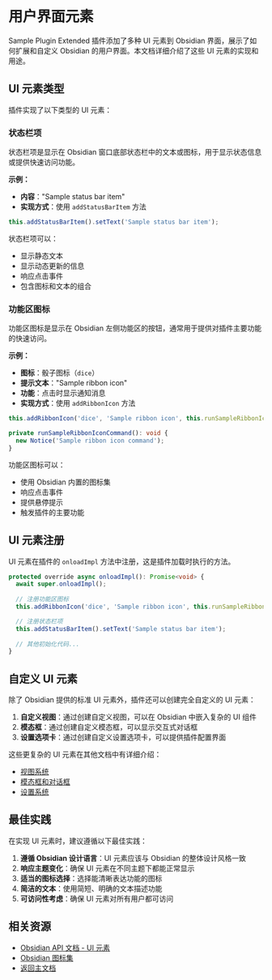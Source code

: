 # 用户界面元素

Sample Plugin Extended 插件添加了多种 UI 元素到 Obsidian 界面，展示了如何扩展和自定义 Obsidian 的用户界面。本文档详细介绍了这些 UI 元素的实现和用途。

## UI 元素类型

插件实现了以下类型的 UI 元素：

### 状态栏项

状态栏项是显示在 Obsidian 窗口底部状态栏中的文本或图标，用于显示状态信息或提供快速访问功能。

**示例：**
- **内容**："Sample status bar item"
- **实现方式**：使用 `addStatusBarItem` 方法

```typescript
this.addStatusBarItem().setText('Sample status bar item');
```

状态栏项可以：
- 显示静态文本
- 显示动态更新的信息
- 响应点击事件
- 包含图标和文本的组合

### 功能区图标

功能区图标是显示在 Obsidian 左侧功能区的按钮，通常用于提供对插件主要功能的快速访问。

**示例：**
- **图标**：骰子图标（`dice`）
- **提示文本**："Sample ribbon icon"
- **功能**：点击时显示通知消息
- **实现方式**：使用 `addRibbonIcon` 方法

```typescript
this.addRibbonIcon('dice', 'Sample ribbon icon', this.runSampleRibbonIconCommand.bind(this));

private runSampleRibbonIconCommand(): void {
  new Notice('Sample ribbon icon command');
}
```

功能区图标可以：
- 使用 Obsidian 内置的图标集
- 响应点击事件
- 提供悬停提示
- 触发插件的主要功能

## UI 元素注册

UI 元素在插件的 `onloadImpl` 方法中注册，这是插件加载时执行的方法。

```typescript
protected override async onloadImpl(): Promise<void> {
  await super.onloadImpl();
  
  // 注册功能区图标
  this.addRibbonIcon('dice', 'Sample ribbon icon', this.runSampleRibbonIconCommand.bind(this));

  // 注册状态栏项
  this.addStatusBarItem().setText('Sample status bar item');
  
  // 其他初始化代码...
}
```

## 自定义 UI 元素

除了 Obsidian 提供的标准 UI 元素外，插件还可以创建完全自定义的 UI 元素：

1. **自定义视图**：通过创建自定义视图，可以在 Obsidian 中嵌入复杂的 UI 组件
2. **模态框**：通过创建自定义模态框，可以显示交互式对话框
3. **设置选项卡**：通过创建自定义设置选项卡，可以提供插件配置界面

这些更复杂的 UI 元素在其他文档中有详细介绍：
- [视图系统](Views.md)
- [模态框和对话框](Modals.md)
- [设置系统](Settings.md)

## 最佳实践

在实现 UI 元素时，建议遵循以下最佳实践：

1. **遵循 Obsidian 设计语言**：UI 元素应该与 Obsidian 的整体设计风格一致
2. **响应主题变化**：确保 UI 元素在不同主题下都能正常显示
3. **适当的图标选择**：选择能清晰表达功能的图标
4. **简洁的文本**：使用简短、明确的文本描述功能
5. **可访问性考虑**：确保 UI 元素对所有用户都可访问

## 相关资源

- [Obsidian API 文档 - UI 元素](https://github.com/obsidianmd/obsidian-api/blob/master/obsidian.d.ts)
- [Obsidian 图标集](https://forum.obsidian.md/t/obsidian-icon-showcase/36981)
- [返回主文档](Introduction.md)
